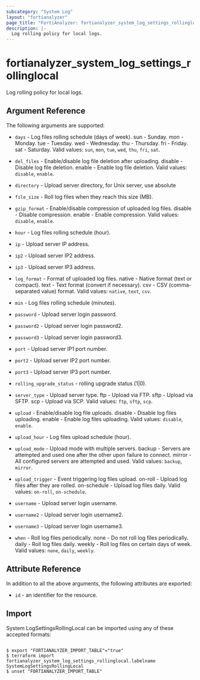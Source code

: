 ```yaml
---
subcategory: "System Log"
layout: "fortianalyzer"
page_title: "FortiAnalyzer: fortianalyzer_system_log_settings_rollinglocal"
description: |-
  Log rolling policy for local logs.
---
```


# fortianalyzer_system_log_settings_rollinglocal
Log rolling policy for local logs.

## Argument Reference


The following arguments are supported:


* `days` - Log files rolling schedule (days of week). sun - Sunday. mon - Monday. tue - Tuesday. wed - Wednesday. thu - Thursday. fri - Friday. sat - Saturday. Valid values: `sun`, `mon`, `tue`, `wed`, `thu`, `fri`, `sat`.

* `del_files` - Enable/disable log file deletion after uploading. disable - Disable log file deletion. enable - Enable log file deletion. Valid values: `disable`, `enable`.

* `directory` - Upload server directory, for Unix server, use absolute
* `file_size` - Roll log files when they reach this size (MB).
* `gzip_format` - Enable/disable compression of uploaded log files. disable - Disable compression. enable - Enable compression. Valid values: `disable`, `enable`.

* `hour` - Log files rolling schedule (hour).
* `ip` - Upload server IP address.
* `ip2` - Upload server IP2 address.
* `ip3` - Upload server IP3 address.
* `log_format` - Format of uploaded log files. native - Native format (text or compact). text - Text format (convert if necessary). csv - CSV (comma-separated value) format. Valid values: `native`, `text`, `csv`.

* `min` - Log files rolling schedule (minutes).
* `password` - Upload server login password.
* `password2` - Upload server login password2.
* `password3` - Upload server login password3.
* `port` - Upload server IP1 port number.
* `port2` - Upload server IP2 port number.
* `port3` - Upload server IP3 port number.
* `rolling_upgrade_status` - rolling upgrade status (1|0).
* `server_type` - Upload server type. ftp - Upload via FTP. sftp - Upload via SFTP. scp - Upload via SCP. Valid values: `ftp`, `sftp`, `scp`.

* `upload` - Enable/disable log file uploads. disable - Disable log files uploading. enable - Enable log files uploading. Valid values: `disable`, `enable`.

* `upload_hour` - Log files upload schedule (hour).
* `upload_mode` - Upload mode with multiple servers. backup - Servers are attempted and used one after the other upon failure to connect. mirror - All configured servers are attempted and used. Valid values: `backup`, `mirror`.

* `upload_trigger` - Event triggering log files upload. on-roll - Upload log files after they are rolled. on-schedule - Upload log files daily. Valid values: `on-roll`, `on-schedule`.

* `username` - Upload server login username.
* `username2` - Upload server login username2.
* `username3` - Upload server login username3.
* `when` - Roll log files periodically. none - Do not roll log files periodically. daily - Roll log files daily. weekly - Roll log files on certain days of week. Valid values: `none`, `daily`, `weekly`.



## Attribute Reference

In addition to all the above arguments, the following attributes are exported:
* `id` - an identifier for the resource.

## Import

System LogSettingsRollingLocal can be imported using any of these accepted formats:
```

$ export "FORTIANALYZER_IMPORT_TABLE"="true"
$ terraform import fortianalyzer_system_log_settings_rollinglocal.labelname SystemLogSettingsRollingLocal
$ unset "FORTIANALYZER_IMPORT_TABLE"
```

